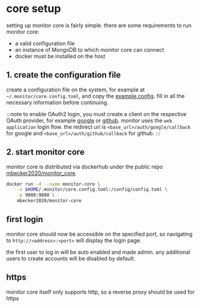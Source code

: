 # core setup

setting up monitor core is fairly simple. there are some requirements to run monitor core:

 - a valid configuration file
 - an instance of MongoDB to which monitor core can connect
 - docker must be installed on the host

## 1. create the configuration file

create a configuration file on the system, for example at `~/.monitor/core.config.toml`, and copy the [example config](https://github.com/mbecker20/monitor/blob/main/config_example/core.config.example.toml). fill in all the necessary information before continuing.

:::note
to enable OAuth2 login, you must create a client on the respective OAuth provider, 
for example [google](https://developers.google.com/identity/protocols/oauth2) 
or [github](https://docs.github.com/en/apps/oauth-apps/building-oauth-apps/authorizing-oauth-apps). 
monitor uses the `web application` login flow.
the redirect uri is `<base_url>/auth/google/callback` for google and `<base_url>/auth/github/callback` for github.
:::

## 2. start monitor core

monitor core is distributed via dockerhub under the public repo [mbecker2020/monitor_core](https://hub.docker.com/r/mbecker2020/monitor-core).

```sh
docker run -d --name monitor-core \
	-v $HOME/.monitor/core.config.toml:/config/config.toml \
	-p 9000:9000 \
	mbecker2020/monitor-core
```

## first login

monitor core should now be accessible on the specified port, so navigating to `http://<address>:<port>` will display the login page. 

the first user to log in will be auto enabled and made admin. any additional users to create accounts will be disabled by default.

## https

monitor core itself only supports http, so a reverse proxy should be used for https